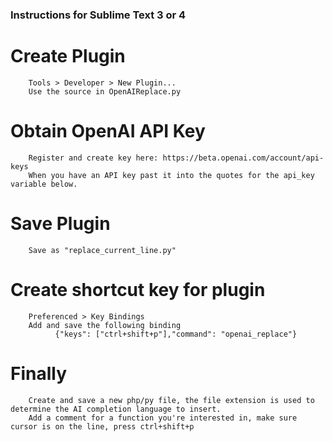 ### Instructions for Sublime Text 3 or 4 ###

# Create Plugin
		Tools > Developer > New Plugin...
		Use the source in OpenAIReplace.py

# Obtain OpenAI API Key
		Register and create key here: https://beta.openai.com/account/api-keys
		When you have an API key past it into the quotes for the api_key variable below.

# Save Plugin
		Save as "replace_current_line.py"

# Create shortcut key for plugin
		Preferenced > Key Bindings
   		Add and save the following binding
			  {"keys": ["ctrl+shift+p"],"command": "openai_replace"}
        
# Finally
		Create and save a new php/py file, the file extension is used to determine the AI completion language to insert.
		Add a comment for a function you're interested in, make sure cursor is on the line, press ctrl+shift+p

